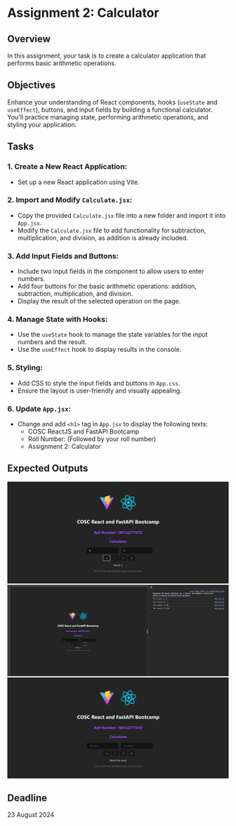 # **Assignment 2: Calculator**

## **Overview**  
In this assignment, your task is to create a calculator application that performs basic arithmetic operations.

## **Objectives**  
Enhance your understanding of React components, hooks (`useState` and `useEffect`), buttons, and input fields by building a functional calculator. You'll practice managing state, performing arithmetic operations, and styling your application.

## **Tasks**

### **1. Create a New React Application:**
- Set up a new React application using Vite.

### **2. Import and Modify `Calculate.jsx`:**
- Copy the provided `Calculate.jsx` file into a new folder and import it into `App.jsx`.
- Modify the `Calculate.jsx` file to add functionality for subtraction, multiplication, and division, as addition is already included.

### **3. Add Input Fields and Buttons:**
- Include two input fields in the component to allow users to enter numbers.
- Add four buttons for the basic arithmetic operations: addition, subtraction, multiplication, and division.
- Display the result of the selected operation on the page.

### **4. Manage State with Hooks:**
- Use the `useState` hook to manage the state variables for the input numbers and the result.
- Use the `useEffect` hook to display results in the console.

### **5. Styling:**
- Add CSS to style the input fields and buttons in `App.css`.
- Ensure the layout is user-friendly and visually appealing.

### **6. Update `App.jsx`:**
- Change and add `<h1>` tag in `App.jsx` to display the following texts:
  - COSC ReactJS and FastAPI Bootcamp
  - Roll Number: (Followed by your roll number)
  - Assignment 2: Calculator

## **Expected Outputs**
![Output-1](Output/Output-1.jpeg)
![Output-2](Output/Output-2.jpeg)
![Output-3](Output/Output-3.jpeg)

## **Deadline**
23 August 2024
